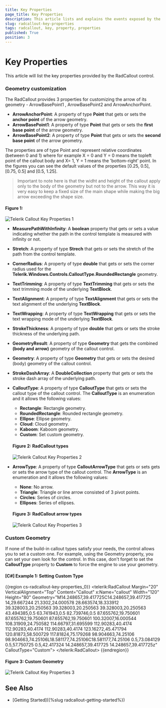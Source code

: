 ```yaml
---
title: Key Properties
page_title: Key Properties
description: This article lists and explains the events exposed by the RadCallout control.
slug: radcallout-key-properties
tags: radcallout, key, property, properties
published: True
position: 3
---
```


# Key Properties

This article will list the key properties provided by the RadCallout control.

### __Geometry customization__

The RadCallout provides 3 properties for customizing the arrow of its geometry - ArrowBasePoint1 , ArrowBasePoint2 and ArrowAnchorPoint.

* __ArrowAnchorPoint__: A property of type __Point__ that gets or sets the __anchor point__ of the arrow geometry. 
* __ArrowBasePoint1__: A property of type __Point__ that gets or sets the __first base point__ of the arrow geometry.
* __ArrowBasePoint2__: A property of type __Point__ that gets or sets the __second base point__ of the arrow geometry.

The properties are of type Point and represent relative coordinates (between 0 and 1) where for example 
X = 0 and Y = 0 means the topleft point of the callout body and X= 1, Y = 1 means the 'bottom-right'
point. In the figures you can see the default values of the properties [0.25, 0.5], [0.75, 0.5] and [0.5, 1.25].

> Important to note here is that the widht and height of the callout apply only to the body of the geometry 
but not to the arrow. This way it is very easy to keep a fixed size of the main shape while making the big arrow exceeding the shape size.

#### Figure 1: 
![Telerik Callout Key Properties 1](images/radcallout-key-properties_3.png)

* __MeasurePathWithInfinity__: A __boolean__ property that gets or sets a value indicating whether the path in the control template is measured with infinity or not.

* __Stretch__: A property of type __Strech__ that gets or sets the stretch of the path from the control template.

* __CornerRadius__: A property of type __double__ that gets or sets the corner radius used for the __Telerik.Windows.Controls.CalloutType.RoundedRectangle__ geometry.

* __TextTrimming__: A property of type __TextTrimming__ that gets or sets the text trimming mode of the underlying __TextBlock__.

* __TextAlignment__: A property of type __TextAlignment__ that gets or sets the text alignment of the underlying __TextBlock__.

* __TextWrapping__: A property of type __TextWrapping__ that gets or sets the text wrapping mode of the underlying __TextBlock__.

* __StrokeThickness__: A property of type __double__ that gets or sets the stroke thickness of the underlying path.

* __GeometryResult__: A property of type __Geometry__ that gets the combined __(body and arrow)__ geometry of the callout control.

* __Geometry__: A property of type __Geometry__ that gets or sets the desired (body) geometry of the callout control.

* __StrokeDashArray__: A __DoubleCollection__ property that gets or sets the stroke dash array of the underlying path.

* __CalloutType__: A property of type __CalloutType__ that gets or sets the callout type of the callout control. The __CalloutType__ is an enumeration and it allows the following values:
	* __Rectangle__:  Rectangle geometry.
	* __RoundedRectangle__: Rounded rectangle geometry.
	* __Ellipse__: Ellipse geometry.
	* __Cloud__: Cloud geometry.
	* __Kaboom__: Kaboom geometry.
	* __Custom__: Set custom geometry.	
	
	#### Figure 2: RadCallout types
	![Telerik Callout Key Properties 2](images/radcallout-key-properties_1.png)

* __ArrowType__: A property of type __CalloutArrowType__ that gets or sets gets or sets the arrow type of the callout control. The __ArrowType__ is an enumeration and it allows the following values:
	* __None__: No arrow.
	* __Triangle__: Triangle or line arrow consisted of 3 pivot points.
	* __Circles__: Series of circles.
	* __Ellipses__: Series of ellipses.
	
	#### Figure 3: RadCallout arrow types
	![Telerik Callout Key Properties 3](images/radcallout-key-properties_2.png)

### Custom Geometry	

If none of the build-in callout types satisfy your needs, the control allows you to set a custom one. For example, using the Geometry property, you can set your own look for the control. In this case, don't forget to set the __CalloutType__ property to __Custom__ to force the engine to use your geometry.

#### __[C#] Example 1: Setting Custom Type__
{{region cs-radcallout-key-properties_0}}
	<telerik:RadCallout Margin="20" VerticalAlignment="Top" Content="Callout" x:Name="callout" 
                    Width="120" Height="80"
                    Geometry="M14.248657,39.417725C14.248657,39.417725 14,29.667244 21.3302,24.000578 28.663574,18.333912 39.328003,20.250563 39.328003,20.250563 39.328003,20.250563 43.494385,0.5 63.741943,0.5 82.739746,0.5 87.655762,19.750601 87.655762,19.750601 87.655762,19.750601 100.32007,16.000544 108.31909,24.750582 114.66797,31.695599 112.90283,40.4174 112.90283,40.4174 112.90283,40.4174 123.16272,45.471794 120.81873,58.500729 117.81824,75.179268 98.904663,74.25106 98.904663,74.25106L18.581177,74.25106C18.581177,74.25106 0.5,73.084129 0.5,57.750725 0.5,42.417324 14.248657,39.417725 14.248657,39.417725z" 
		CalloutType="Custom">
	</telerik:RadCallout>
{{endregion}}

#### Figure 3: Custom Geometry
![Telerik Callout Key Properties 3](images/radcallout-key-properties-custom.PNG)
	
## See Also

* [Getting Started]({%slug radcallout-getting-started%})

